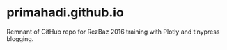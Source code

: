 # primahadi.github.io

Remnant of GitHub repo for RezBaz 2016 training with Plotly and tinypress blogging.
